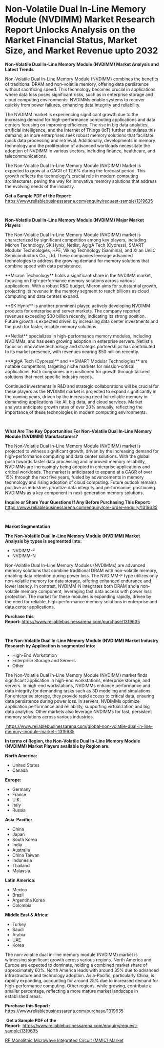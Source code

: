 <p><h1>Non-Volatile Dual In-Line Memory Module (NVDIMM) Market Research Report Unlocks Analysis on the Market Financial Status, Market Size, and Market Revenue upto 2032</h1></p><p><strong>Non-Volatile Dual In-Line Memory Module (NVDIMM) Market Analysis and Latest Trends</strong></p>
<p><p>Non-Volatile Dual In-Line Memory Module (NVDIMM) combines the benefits of traditional DRAM and non-volatile memory, offering data persistence without sacrificing speed. This technology becomes crucial in applications where data loss poses significant risks, such as in enterprise storage and cloud computing environments. NVDIMMs enable systems to recover quickly from power failures, enhancing data integrity and reliability.</p><p>The NVDIMM market is experiencing significant growth due to the increasing demand for high-performance computing applications and data centers focusing on improving efficiency. The rise in big data analytics, artificial intelligence, and the Internet of Things (IoT) further stimulates this demand, as more enterprises seek robust memory solutions that facilitate quick data processing and retrieval. Additionally, developments in memory technology and the proliferation of advanced workloads necessitate the adoption of NVDIMM in various sectors, including finance, healthcare, and telecommunications.</p><p>The Non-Volatile Dual In-Line Memory Module (NVDIMM) Market is expected to grow at a CAGR of 12.6% during the forecast period. This growth reflects the technology's crucial role in modern computing architectures, paving the way for innovative memory solutions that address the evolving needs of the industry.</p></p>
<p><strong>Get a Sample PDF of the Report:&nbsp;</strong> <a href="https://www.reliablebusinessarena.com/enquiry/request-sample/1319635?utm_campaign=3041&utm_medium=2&utm_source=Github&utm_content=ia&utm_term=07042025&utm_id=non-volatile-dual-in-line-memory-module-nvdimm">https://www.reliablebusinessarena.com/enquiry/request-sample/1319635</a></p>
<p>&nbsp;</p>
<p><strong>Non-Volatile Dual In-Line Memory Module (NVDIMM) Major Market Players</strong></p>
<p><p>The Non-Volatile Dual In-Line Memory Module (NVDIMM) market is characterized by significant competition among key players, including Micron Technology, SK Hynix, Netlist, AgigA Tech (Cypress), SMART Modular Technologies, HPE, Viking Technology (Sanmina), and Xi'an UniIC Semiconductors Co., Ltd. These companies leverage advanced technologies to address the growing demand for memory solutions that combine speed with data persistence.</p><p>**Micron Technology** holds a significant share in the NVDIMM market, focusing on high-performance memory solutions across various applications. With a robust R&D budget, Micron aims for substantial growth, projecting its revenue in the memory segment to reach billions as cloud computing and data centers expand.</p><p>**SK Hynix** is another prominent player, actively developing NVDIMM products for enterprise and server markets. The company reported revenues exceeding $30 billion recently, indicating its strong position. Future growth is expected driven by increasing data center investments and the push for faster, reliable memory solutions.</p><p>**Netlist** specializes in high-performance memory modules, including NVDIMMs, and has seen growing adoption in enterprise servers. Netlist's focus on innovative technology and strategic partnerships has contributed to its market presence, with revenues nearing $50 million recently.</p><p>**AgigA Tech (Cypress)** and **SMART Modular Technologies** are notable competitors, targeting niche markets for mission-critical applications. Both companies are positioned for growth through tailored solutions that meet specific industry needs.</p><p>Continued investments in R&D and strategic collaborations will be crucial for these players as the NVDIMM market is projected to expand significantly in the coming years, driven by the increasing need for reliable memory in demanding applications like AI, big data, and cloud services. Market analysts anticipate growth rates of over 20% annually, reflecting the importance of these technologies in modern computing environments.</p></p>
<p>&nbsp;</p>
<p><strong>What Are The Key Opportunities For Non-Volatile Dual In-Line Memory Module (NVDIMM) Manufacturers?</strong></p>
<p><p>The Non-Volatile Dual In-Line Memory Module (NVDIMM) market is projected to witness significant growth, driven by the increasing demand for high-performance computing and data center solutions. With the global push towards faster data processing and improved memory reliability, NVDIMMs are increasingly being adopted in enterprise applications and critical workloads. The market is anticipated to expand at a CAGR of over 15% through the next five years, fueled by advancements in memory technology and rising adoption of cloud computing. Future outlook remains positive as industries prioritize data integrity and performance, positioning NVDIMMs as a key component in next-generation memory solutions.</p></p>
<p><strong>Inquire or Share Your Questions If Any Before Purchasing This Report:</strong> <a href="https://www.reliablebusinessarena.com/enquiry/pre-order-enquiry/1319635?utm_campaign=3041&utm_medium=2&utm_source=Github&utm_content=ia&utm_term=07042025&utm_id=non-volatile-dual-in-line-memory-module-nvdimm">https://www.reliablebusinessarena.com/enquiry/pre-order-enquiry/1319635</a></p>
<p>&nbsp;</p>
<p><strong>Market Segmentation</strong></p>
<p><strong>The Non-Volatile Dual In-Line Memory Module (NVDIMM) Market Analysis by types is segmented into:</strong></p>
<p><ul><li>NVDIMM-F</li><li>NVDIMM-N</li></ul></p>
<p><p>Non-Volatile Dual In-Line Memory Modules (NVDIMMs) are advanced memory solutions that combine traditional DRAM with non-volatile memory, enabling data retention during power loss. The NVDIMM-F type utilizes only non-volatile memory for data storage, offering enhanced endurance and lower latency. In contrast, NVDIMM-N integrates both DRAM and a non-volatile memory component, leveraging fast data access with power loss protection. The market for these modules is expanding rapidly, driven by the need for reliable, high-performance memory solutions in enterprise and data center applications.</p></p>
<p><strong>Purchase this Report:&nbsp;</strong><a href="https://www.reliablebusinessarena.com/purchase/1319635?utm_campaign=3041&utm_medium=2&utm_source=Github&utm_content=ia&utm_term=07042025&utm_id=non-volatile-dual-in-line-memory-module-nvdimm">https://www.reliablebusinessarena.com/purchase/1319635</a></p>
<p>&nbsp;</p>
<p><strong>The Non-Volatile Dual In-Line Memory Module (NVDIMM) Market Industry Research by Application is segmented into:</strong></p>
<p><ul><li>High-End Workstation</li><li>Enterprise Storage and Servers</li><li>Other</li></ul></p>
<p><p>The Non-Volatile Dual In-Line Memory Module (NVDIMM) market finds significant application in high-end workstations, enterprise storage, and servers. In high-end workstations, NVDIMMs enhance performance and data integrity for demanding tasks such as 3D modeling and simulations. For enterprise storage, they provide rapid access to critical data, ensuring data persistence during power loss. In servers, NVDIMMs optimize application performance and reliability, supporting virtualization and big data analytics. Other markets also leverage NVDIMMs for fast, persistent memory solutions across various industries.</p></p>
<p><a href="https://www.reliablebusinessarena.com/global-non-volatile-dual-in-line-memory-module-market-r1319635?utm_campaign=3041&utm_medium=2&utm_source=Github&utm_content=ia&utm_term=07042025&utm_id=non-volatile-dual-in-line-memory-module-nvdimm">&nbsp;https://www.reliablebusinessarena.com/global-non-volatile-dual-in-line-memory-module-market-r1319635</a></p>
<p><strong>In terms of Region, the Non-Volatile Dual In-Line Memory Module (NVDIMM) Market Players available by Region are:</strong></p>
<p>
    <p> <strong> North America: </strong>
        <ul>
            <li>United States</li>
            <li>Canada</li>
        </ul>
        </p> 
    <p> <strong> Europe: </strong>
        <ul>
            <li>Germany</li>
            <li>France</li>
            <li>U.K.</li>
            <li>Italy</li>
            <li>Russia</li>
        </ul>
        </p> 
    <p> <strong> Asia-Pacific: </strong>
        <ul>
            <li>China</li>
            <li>Japan</li>
            <li>South Korea</li>
            <li>India</li>
            <li>Australia</li>
            <li>China Taiwan</li>
            <li>Indonesia</li>
            <li>Thailand</li>
            <li>Malaysia</li>
        </ul>
        </p> 
    <p> <strong> Latin America: </strong>
        <ul>
            <li>Mexico</li>
            <li>Brazil</li>
            <li>Argentina Korea</li>
            <li>Colombia</li>
        </ul>
        </p> 
    <p> <strong> Middle East & Africa: </strong>
        <ul>
            <li>Turkey</li>
            <li>Saudi</li>
            <li>Arabia</li>
            <li>UAE</li>
            <li>Korea</li>
        </ul>
    </p>
    </p>
<p><p>The non-volatile dual in-line memory module (NVDIMM) market is witnessing significant growth across various regions. North America and Europe are expected to dominate, holding a combined market share of approximately 60%. North America leads with around 35% due to advanced infrastructure and technology adoption. Asia-Pacific, particularly China, is rapidly expanding, accounting for around 25% due to increased demand for high-performance computing. Other regions, while growing, contribute a smaller percentage, reflecting a more mature market landscape in established areas.</p></p>
<p><strong>Purchase this Report: </strong><a href="https://www.reliablebusinessarena.com/purchase/1319635?utm_campaign=3041&utm_medium=2&utm_source=Github&utm_content=ia&utm_term=07042025&utm_id=non-volatile-dual-in-line-memory-module-nvdimm">https://www.reliablebusinessarena.com/purchase/1319635</a></p>
<p>&nbsp;<strong>Get a Sample PDF of the Report:&nbsp;&nbsp;</strong><a href="https://www.reliablebusinessarena.com/enquiry/request-sample/1319635?utm_campaign=3041&utm_medium=2&utm_source=Github&utm_content=ia&utm_term=07042025&utm_id=non-volatile-dual-in-line-memory-module-nvdimm">https://www.reliablebusinessarena.com/enquiry/request-sample/1319635</a></p>
<p><strong></strong></p>
<p><p><a href="https://github.com/rianttegang/Market-Research-Report-List-1/blob/main/rf-monolithic-microwave-integrated-circuit-mmic-market.md?utm_campaign=3041&utm_medium=2&utm_source=Github&utm_content=ia&utm_term=07042025&utm_id=non-volatile-dual-in-line-memory-module-nvdimm">RF Monolithic Microwave Integrated Circuit (MMIC) Market</a></p></p>